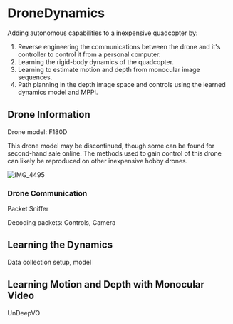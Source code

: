 # DroneDynamics

Adding autonomous capabilities to a inexpensive quadcopter by:
1) Reverse engineering the communications between the drone and it's controller to control it from a personal computer.
2) Learning the rigid-body dynamics of the quadcopter.
3) Learning to estimate motion and depth from monocular image sequences.
4) Path planning in the depth image space and controls using the learned dynamics model and MPPI.

## Drone Information
Drone model: F180D

This drone model may be discontinued, though some can be found for second-hand sale online. The methods used to gain control of this drone can likely be reproduced on other inexpensive hobby drones.

![IMG_4495](https://user-images.githubusercontent.com/56897405/223603347-19a5a233-e87e-4a53-b2d9-d3c502e950b3.jpg)

### Drone Communication
Packet Sniffer

Decoding packets: Controls, Camera

## Learning the Dynamics
Data collection setup, model

## Learning Motion and Depth with Monocular Video
UnDeepVO

